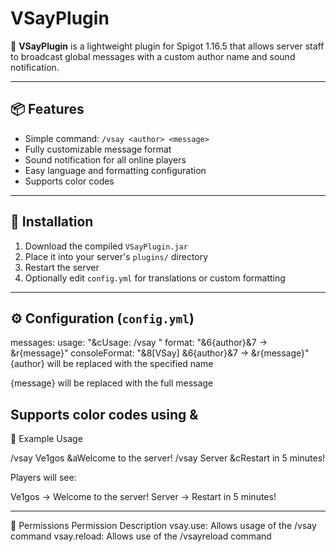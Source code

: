 # VSayPlugin

🧩 **VSayPlugin** is a lightweight plugin for Spigot 1.16.5 that allows server staff to broadcast global messages with a custom author name and sound notification.

--------------------------------------------------------------------------

## 📦 Features

- Simple command: `/vsay <author> <message>`
- Fully customizable message format
- Sound notification for all online players
- Easy language and formatting configuration
- Supports color codes

-------------------------------------------------------------------

## 📂 Installation

1. Download the compiled `VSayPlugin.jar`
2. Place it into your server's `plugins/` directory
3. Restart the server
4. Optionally edit `config.yml` for translations or custom formatting

---------------------------------------------------------------

## ⚙️ Configuration (`config.yml`)

messages:
  usage: "&cUsage: /vsay <author> <message>"
  format: "&6{author}&7 → &r{message}"
  consoleFormat: "&8[VSay] &6{author}&7 → &r{message}"
{author} will be replaced with the specified name

{message} will be replaced with the full message

Supports color codes using &
---------------------------------------------

💬 Example Usage

/vsay Ve1gos &aWelcome to the server!
/vsay Server &cRestart in 5 minutes!

Players will see:

Ve1gos → Welcome to the server!
Server → Restart in 5 minutes!

---------------------------------------------

🔐 Permissions
Permission	Description
vsay.use:	Allows usage of the /vsay command
vsay.reload: Allows use of the /vsayreload command

